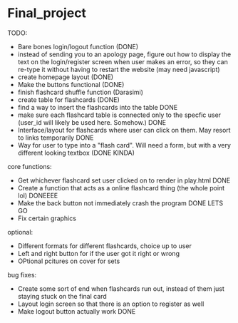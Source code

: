 # Final_project



TODO:

- Bare bones login/logout function (DONE)
- instead of sending you to an apology page, figure out how to display the text on the login/register screen when user makes an error, so they can re-type it without having to restart the website (may need javascript) 
- create homepage layout (DONE)
- Make the buttons functional (DONE)
- finish flashcard shuffle function (Darasimi)
- create table for flashcards (DONE)
- find a way to insert the flashcards into the table DONE
- make sure each flashcard table is connected only to the specfic user (user_id will likely be used here. Somehow.) DONE
- Interface/layout for flashcards where user can click on them. May resort to links temporarily DONE
- Way for user to type into a "flash card". Will need a form, but with a very different looking textbox (DONE KINDA)

core functions:

- Get whichever flashcard set user clicked on to render in play.html DONE
- Create a function that acts as a online flashcard thing (the whole point lol) DONEEEE
- Make the back button not immediately crash the program  DONE LETS GO
- Fix certain graphics 

optional:

- Different formats for different flashcards, choice up to user 
- Left and right button for if the user got it right or wrong
- OPtional pcitures on cover for sets 

bug fixes:

- Create some sort of end when flashcards run out, instead of them just staying stuck on the final card
- Layout login screen so that there is an option to register as well
- Make logout button actually work DONE
